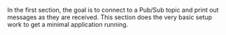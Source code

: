 In the first section, the goal is to connect to a Pub/Sub topic and print out
messages as they are received. This section does the very basic setup work to
get a minimal application running.
